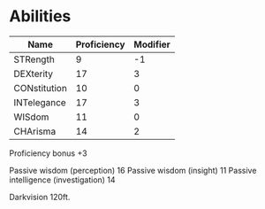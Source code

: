 # Abilities

| Name         | Proficiency | Modifier |
| ------------ | ----------- | -------- |
| STRength     | 9           | -1       |
| DEXterity    | 17          | 3        |
| CONstitution | 10          | 0        |
| INTelegance  | 17          | 3        |
| WISdom       | 11          | 0        |
| CHArisma     | 14          | 2        |

Proficiency bonus +3

Passive wisdom (perception) 16
Passive wisdom (insight) 11
Passive intelligence (investigation) 14

Darkvision 120ft.
